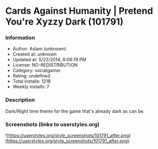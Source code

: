 # Cards Against Humanity | Pretend You're Xyzzy Dark (101791)

### Information
- Author: Aslani (unknown)
- Created at: unknown
- Updated at: 5/22/2014, 8:08:19 PM
- License: NO-REDISTRIBUTION
- Category: socialgamer
- Rating: undefined
- Total installs: 1218
- Weekly installs: 7


### Description
Dark/Night time theme for the game that's already dark as can be.


### Screenshots (links to userstyles.org)
![https://userstyles.org/style_screenshots/101791_after.png](https://userstyles.org/style_screenshots/101791_after.png)


